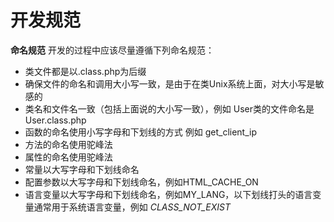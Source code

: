 开发规范
===

**命名规范**
开发的过程中应该尽量遵循下列命名规范：

- 类文件都是以.class.php为后缀
- 确保文件的命名和调用大小写一致，是由于在类Unix系统上面，对大小写是敏感的
- 类名和文件名一致（包括上面说的大小写一致），例如 User类的文件命名是User.class.php
- 函数的命名使用小写字母和下划线的方式 例如 get_client_ip
- 方法的命名使用驼峰法
- 属性的命名使用驼峰法
- 常量以大写字母和下划线命名
- 配置参数以大写字母和下划线命名，例如HTML_CACHE_ON
- 语言变量以大写字母和下划线命名，例如MY_LANG，以下划线打头的语言变量通常用于系统语言变量，例如 _CLASS_NOT_EXIST_


